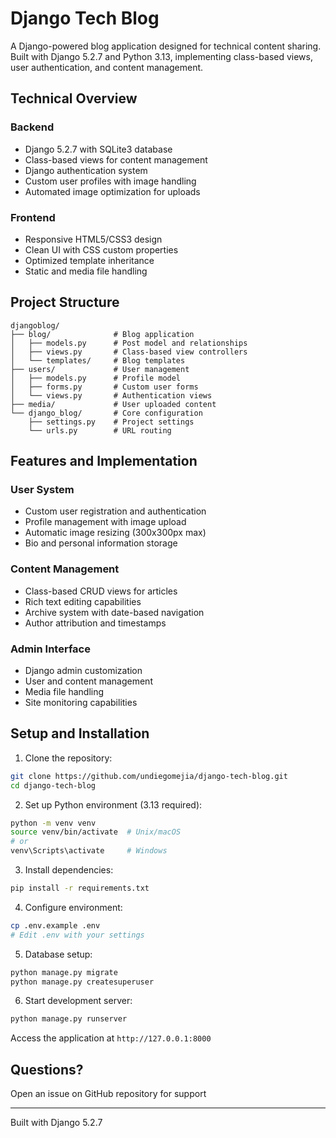 # Django Tech Blog

A Django-powered blog application designed for technical content sharing. Built with Django 5.2.7 and Python 3.13, implementing class-based views, user authentication, and content management.

## Technical Overview

### Backend
- Django 5.2.7 with SQLite3 database
- Class-based views for content management
- Django authentication system
- Custom user profiles with image handling
- Automated image optimization for uploads

### Frontend
- Responsive HTML5/CSS3 design
- Clean UI with CSS custom properties
- Optimized template inheritance
- Static and media file handling

## Project Structure

```
djangoblog/
├── blog/              # Blog application
│   ├── models.py      # Post model and relationships
│   ├── views.py       # Class-based view controllers
│   └── templates/     # Blog templates
├── users/             # User management
│   ├── models.py      # Profile model
│   ├── forms.py       # Custom user forms
│   └── views.py       # Authentication views
├── media/             # User uploaded content
└── django_blog/       # Core configuration
    ├── settings.py    # Project settings
    └── urls.py        # URL routing
```

## Features and Implementation

### User System
- Custom user registration and authentication
- Profile management with image upload
- Automatic image resizing (300x300px max)
- Bio and personal information storage

### Content Management
- Class-based CRUD views for articles
- Rich text editing capabilities
- Archive system with date-based navigation
- Author attribution and timestamps

### Admin Interface
- Django admin customization
- User and content management
- Media file handling
- Site monitoring capabilities

## Setup and Installation

1. Clone the repository:
```bash
git clone https://github.com/undiegomejia/django-tech-blog.git
cd django-tech-blog
```

2. Set up Python environment (3.13 required):
```bash
python -m venv venv
source venv/bin/activate  # Unix/macOS
# or
venv\Scripts\activate     # Windows
```

3. Install dependencies:
```bash
pip install -r requirements.txt
```

4. Configure environment:
```bash
cp .env.example .env
# Edit .env with your settings
```

5. Database setup:
```bash
python manage.py migrate
python manage.py createsuperuser
```

6. Start development server:
```bash
python manage.py runserver
```

Access the application at `http://127.0.0.1:8000`

## Questions?

Open an issue on GitHub repository for support

---
Built with Django 5.2.7